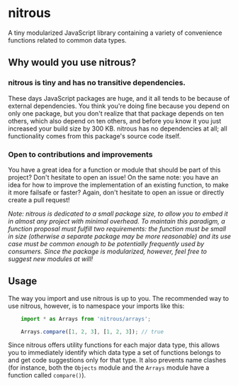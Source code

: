 # nitrous

A tiny modularized JavaScript library containing a variety of convenience functions related to common data types.

## Why would you use nitrous?

### nitrous is tiny and has no transitive dependencies.

These days JavaScript packages are huge, and it all tends to be because of external dependencies.
You think you're doing fine because you depend on only one package, but you don't realize that
that package depends on ten others, which also depend on ten others, and before you know it
you just increased your build size by 300 KB. nitrous has no dependencies at all; all functionality
comes from this package's source code itself.

### Open to contributions and improvements

You have a great idea for a function or module that should be part of this project? Don't hesitate to open an
issue! On the same note: you have an idea for how to improve the implementation of an existing
function, to make it more failsafe or faster? Again, don't hesitate to open an issue or directly
create a pull request!

*Note: nitrous is dedicated to a small package size, to allow you to embed it in almost any
project with minimal overhead. To maintain this paradigm, a function proposal must fulfill two
requirements: the function must be small in size (otherwise a separate package may be more
reasonable) and its use case must be common enough to be potentially frequently used by consumers.
Since the package is modularized, however, feel free to suggest new modules at will!*

## Usage

The way you import and use nitrous is up to you. The recommended way to use nitrous, however,
is to namespace your imports like this:

```js
    import * as Arrays from 'nitrous/arrays';

    Arrays.compare([1, 2, 3], [1, 2, 3]); // true
```

Since nitrous offers utility functions for each major data type, this allows you to immediately
identify which data type a set of functions belongs to and get code suggestions only for that
type. It also prevents name clashes (for instance, both the `Objects` module and the `Arrays` module
have a function called `compare()`).
